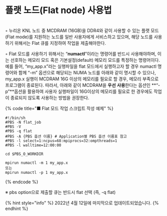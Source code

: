 # 플랫 노드(Flat node) 사용법

\
◦ 누리온 KNL 노드 중 MCDRAM (16GB)을 DDR4와 같이 사용할 수 있는 플랫 모드 (Flat mode)를 지원하는 노드를 일반 사용자에게 서비스하고 있으며, 해당 노드를 사용하기 위해서는 Flat 큐를 지정하여 작업을 제출해야한다.

◦ Flat 모드를 사용하기 위해서는 “**numactl**”이라는 명령어를 반드시 사용해야하며, 이는 선호하는 메모리 모드 혹은 기본설정(default) 메모리 모드를 특정하는 명령어이다. 예를 들어, “my\_app.x”라는 실행파일을 flat 모드에서 실행하고자 할 경우 numactl 명령어와 함께 “-m” 옵션으로 해당되는 NUMA 노드를 아래와 같이 명시할 수 있으나, my\_app.x 실행이 MCDRAM 16G 이상의 메모리를 필요로 할 경우, 메모리 부족으로 프로그램이 종료된다. 따라서, 아래와 같이 MCDRAM을 **우선** **사용**한다는 옵션인 **“-p”**옵션을 활용하여 사용자 실행파일이 16G이상의 메모리를 필요로 한 경우에도 작업이 종료되지 않도록 사용하는 방법을 권장한다.

{% code title="■ Flat 모드 작업 스크립트 작성 예제" %}
```
#!/bin/sh
#PBS -N flat_job
#PBS -V
#PBS -q flat
#PBS -A {PBS 옵션 이름} # Application별 PBS 옵션 이름표 참고 
#PBS -l select=1:ncpus=68:mpiprocs=32:ompthreads=1
#PBS -l walltime=12:00:00

cd $PBS_O_WORKDIR

mpirun numactl -m 1 my_app.x
또는
mpirun numactl -p 1 my_app.x
```
{% endcode %}

※ pbs option으로 제출할 큐는 반드시 flat 선택 (즉, -q flat)



{% hint style="info" %}
2022년 4월 12일에 마지막으로 업데이트되었습니다.
{% endhint %}
